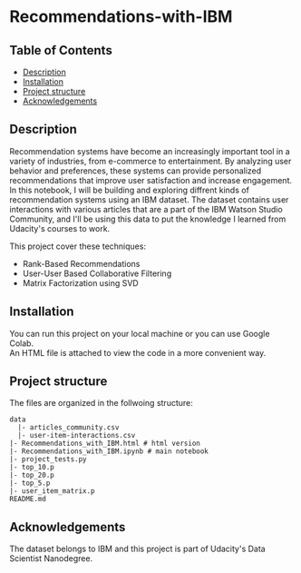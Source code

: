 # Recommendations-with-IBM

## Table of Contents
- <a href="#1"> Description </a>
- <a href="#2"> Installation </a>
- <a href="#3"> Project structure</a>
- <a href="#4"> Acknowledgements </a>

<a id='1'></a>
## Description

Recommendation systems have become an increasingly important tool in a variety of industries,
from e-commerce to entertainment. By analyzing user behavior and preferences,
these systems can provide personalized recommendations that improve user satisfaction and increase engagement. 
In this notebook, I will be building and exploring diffrent kinds of recommendation systems using an IBM dataset. 
The dataset contains user interactions with various articles that are a part of the IBM Watson Studio Community, 
and I'll be using this data to put the knowledge I learned from Udacity's courses to work.

This project cover these techniques:
- Rank-Based Recommendations
- User-User Based Collaborative Filtering
- Matrix Factorization using SVD
<a id='2'></a>
## Installation 
You can run this project on your local machine or you can use Google Colab. <br> An HTML file is attached to view the code in a more convenient way.

<a id='3'></a>
## Project structure 

The files are organized in the follwoing structure: 

    data
      |- articles_community.csv
      |- user-item-interactions.csv
    |- Recommendations_with_IBM.html # html version
    |- Recommendations_with_IBM.ipynb # main notebook
    |- project_tests.py 
    |- top_10.p 
    |- top_20.p 
    |- top_5.p
    |- user_item_matrix.p 
    README.md
    
<a id='4'></a>
## Acknowledgements

The dataset belongs to IBM and this project is part of Udacity's Data Scientist Nanodegree. 
